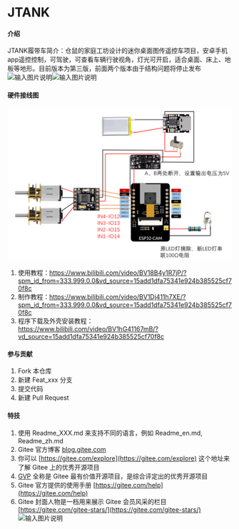 # JTANK

#### 介绍
JTANK履带车简介：仓鼠的家庭工坊设计的迷你桌面图传遥控车项目，安卓手机app遥控控制，可驾驶，可查看车辆行驶视角，灯光可开启，适合桌面、床上、地板等地形。目前版本为第三版，前面两个版本由于结构问题将停止发布![输入图片说明](%E5%9B%BE%E7%89%87/DSC01903.JPG)![输入图片说明](%E5%9B%BE%E7%89%87/DSC01906.JPG)

#### 硬件接线图
![输入图片说明](%E5%9B%BE%E7%89%87/%E7%94%B5%E8%B7%AF%E5%9B%BE.png)



1.  使用教程：https://www.bilibili.com/video/BV18B4y1R7jP/?spm_id_from=333.999.0.0&vd_source=15add1dfa75341e924b385525cf70f8c
2.  制作教程：https://www.bilibili.com/video/BV1Dj411h7XE/?spm_id_from=333.999.0.0&vd_source=15add1dfa75341e924b385525cf70f8c
3.  程序下载及外壳安装教程：https://www.bilibili.com/video/BV1hG41167mB/?vd_source=15add1dfa75341e924b385525cf70f8c



#### 参与贡献

1.  Fork 本仓库
2.  新建 Feat_xxx 分支
3.  提交代码
4.  新建 Pull Request


#### 特技

1.  使用 Readme\_XXX.md 来支持不同的语言，例如 Readme\_en.md, Readme\_zh.md
2.  Gitee 官方博客 [blog.gitee.com](https://blog.gitee.com)
3.  你可以 [https://gitee.com/explore](https://gitee.com/explore) 这个地址来了解 Gitee 上的优秀开源项目
4.  [GVP](https://gitee.com/gvp) 全称是 Gitee 最有价值开源项目，是综合评定出的优秀开源项目
5.  Gitee 官方提供的使用手册 [https://gitee.com/help](https://gitee.com/help)
6.  Gitee 封面人物是一档用来展示 Gitee 会员风采的栏目 [https://gitee.com/gitee-stars/](https://gitee.com/gitee-stars/)
![输入图片说明](%E5%9B%BE%E7%89%87/DSC01903.JPG)